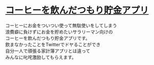 # [コーヒーを飲んだつもり貯金アプリ](https://calm-spire-11944.herokuapp.com/)

コーヒーにお金をついつい使って無駄使いをしてしまう  
浪費癖に負けずにお金を貯めたいサラリーマン向けの  
コーヒーを飲んだつもり貯金アプリです。  
飲まなかったことをTwitterでドヤることができ  
自分一人で頑張る家計簿アプリとは違って  
みんなに叱咤激励してもらえます。
